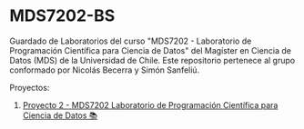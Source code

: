 # MDS7202-BS
Guardado de Laboratorios del curso "MDS7202 - Laboratorio de Programación Científica para Ciencia de Datos" del Magíster en Ciencia de Datos (MDS) de la Universidad de Chile. Este repositorio pertenece al grupo conformado por Nicolás Becerra y Simón Sanfeliú.

Proyectos:
1. [Proyecto 2 - MDS7202 Laboratorio de Programación Científica para Ciencia de Datos 📚](https://github.com/SimonSanfeliu/MDS7202-BS/tree/Proyecto-2/Proyecto2)
